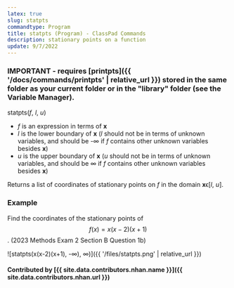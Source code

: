 ```yaml
---
latex: true
slug: statpts
commandtype: Program
title: statpts (Program) - ClassPad Commands
description: stationary points on a function
update: 9/7/2022
---
```


### IMPORTANT - requires [printpts]({{ '/docs/commands/printpts' | relative_url }}) stored in the same folder as your current folder or in the "library" folder (see the Variable Manager).

statpts(*f*, *l*, *u*)

- *f* is an expression in terms of **x**
- *l* is the lower boundary of **x** (*l* should not be in terms of unknown variables, and should be -∞ if *f* contains other unknown variables besides **x**)
- *u* is the upper boundary of **x** (*u* should not be in terms of unknown variables, and should be ∞ if *f* contains other unknown variables besides **x**)

Returns a list of coordinates of stationary points on *f* in the domain **x**ϵ[*l*, *u*].

### Example

Find the coordinates of the stationary points of $$ f(x) = x(x-2)(x+1) $$. (2023 Methods Exam 2 Section B Question 1b)

![statpts(x(x-2)(x+1), -∞), ∞)]({{ '/files/statpts.png' | relative_url }})

#### Contributed by [{{ site.data.contributors.nhan.name }}]({{ site.data.contributors.nhan.url }})
